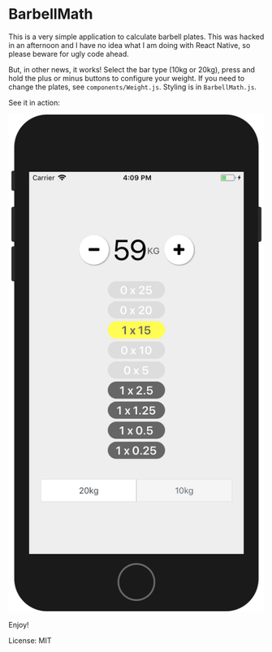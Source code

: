 # BarbellMath

This is a very simple application to calculate barbell plates. This was hacked in
an afternoon and I have no idea what I am doing with React Native, so please
beware for ugly code ahead.

But, in other news, it works! Select the bar type (10kg or 20kg), press
and hold the plus or minus buttons to configure your weight. If you need
to change the plates, see `components/Weight.js`. Styling is in `BarbellMath.js`.

See it in action:

![Screenshot of BarbellMath](https://github.com/vinibaggio/barbellmath/blob/master/docs/barbellmath.png?raw=true)

Enjoy!

License: MIT
